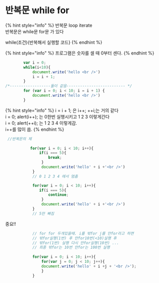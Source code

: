 # 반복문 while for

{% hint style="info" %}
반복문 loop iterate  
반복문은 while문 for문 가 있다

while\(조건\){반복해서 실행할 코드}
{% endhint %}

{% hint style="info" %}
프로그램은 숫자를 셀 때 0부터 센다.
{% endhint %}

```javascript
        var i = 0;
        while(i<10){
            document.write('hello <br />')
            i = i + 1;
        }
/*------------------둘이 같음-------------------------- */
        for (var i = 0; i < 10; i = i + 1) {
            document.write('hello <br />')
        }
```

{% hint style="info" %}
i = i + 1; 은 i++; ++i;는 거의 같다  
i = 0; alert\(i++\); 는 0한번 실행시키고 1 2 3 이렇게간다  
i = 0; alert\(++i\); 는 1 2 3 4 이렇게감.  
i++를 많이 씀.
{% endhint %}

```javascript
 //반복문의 제
           
           for(var i = 0; i < 10; i++){
               if(i === 5){
                   break;
                }
                document.write('hello' + i +'<br />') 
            }
            // 0 1 2 3 4 에서 멈춤

            for(var i = 0; i < 10; i++){
               if(i === 5){
                   continue;
                }
                document.write('hello' + i +'<br />')
            }
            // 5만 빠짐
```



중요!!

```javascript
            // for for 두개있을때. i를 밖for j를 안for라고 하면
            // 밖for실행(1번) 후 안for10번(<10)실행 후
            // 밖for(1번) 실행 다시 안for실행(10번) ... 
            // 최종 밖for는 10번 안for는 100번 실행
            
            for(var i = 0; i < 10; i++){
                for(var j = 0; j < 10; j++){
                document.write('hello' + i +j + '<br />');
                }
            }
```

